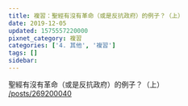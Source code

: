 ```yaml
---
title: 複習：聖經有沒有革命（或是反抗政府）的例子？（上）
date: 2019-12-05
updated: 1575557220000
pixnet_category: 複習
categories: ['4. 其他', '複習']
tags: []
sidebar: 
---
```


<p>聖經有沒有革命（或是反抗政府）的例子？（上）<br/>
<a href="/posts/269200040" target="_blank">/posts/269200040</a></p>
<p> </p>

